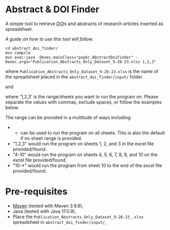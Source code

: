 # Abstract & DOI Finder

A simple tool to retrieve <abbr title="Digital Object Identifier">DOI</abbr>s and abstracts of research articles inserted as spreadsheet.

_A guide on how to use this tool will follow._

```
cd abstract_doi_finder/
mvn compile
mvn exec:java -Dexec.mainClass="popbr.AbstractDoiFinder" -Dexec.args="Publication_Abstracts_Only_Dataset_9-26-23.xlsx 1,2,3"
```

where `Publication_Abstracts_Only_Dataset_9-26-23.xlsx` is the name of the spreadsheet placed in the `abstract_doi_finder/input/` folder.

and

where '1,2,3' is the range/sheets you want to run the program on. Please separate the values with commas, exclude spaces, or follow the examples below.

The range can be provided in a multitude of ways including:

- * can be used to run the program on all sheets. This is also the default if no sheet range is provided.
- "1,2,3" would run the program on sheets 1, 2, and 3 in the excel file provided/found.
- "4-10" would run the program on sheets 4, 5, 6, 7, 8, 9, and 10 on the excel file provided/found.
- "10-*" would run the program from sheet 10 to the end of the excel file provided/found.

# Pre-requisites

- [Maven](https://maven.apache.org/install.html) (tested with Maven 3.9.6),
- Java (tested with Java 17.0.9),
- Place the `Publication_Abstracts_Only_Dataset_9-26-23_.xlsx` spreadsheet in `abstract_doi_finder/input/`,
